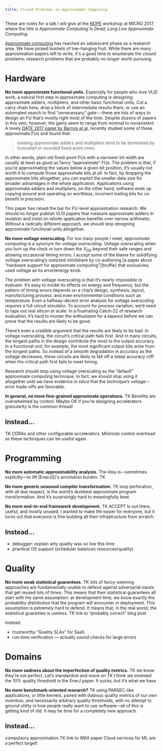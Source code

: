 ```yaml
---
title: Closed Problems in Approximate Computing
---
```

<aside>
  These are notes for a talk I will give at the <a href="http://nope.pub">NOPE</a> workshop at MICRO 2017, where the title is <i>Approximate Computing Is Dead; Long Live Approximate Computing</i>.
</aside>

[Approximate computing][approx] has reached an adolescent phase as a research area. We have picked bushels of low-hanging fruit. While there are many approximation papers left to write, it's a good time to enumerate the *closed* problems: research problems that are probably no longer worth pursuing.

[approx]: {{site.base}}/research.html#approximate-computing

# Hardware

**No more approximate functional units.**
Especially for people who love VLSI work, a natural first step in approximate computing is designing approximate adders, multipliers, and other basic functional units. Cut a carry chain here, drop a block of intermediate results there, or use an automated search to find “unnecessary” gate---there are lots of ways to design an FU that’s mostly right most of the time. Despite dozens of papers in this vein, however, the gains seem to range from minimal to nonexistent. A lovely [DATE 2017 paper by Barrois et al.][barrois] recently studied some of these approximate FUs and found that:

> existing approximate adders and multipliers tend to be dominated by truncated or rounded fixed-point ones.

In other words, plain old fixed-point FUs with a narrower bit width are usually at least as good as fancy “approximate” FUs. The problem is that, if you’re approximating the values below a given bit position, it’s usually not worth it to compute those approximate bits at all. In fact, by dropping the approximate bits altogether, you can exploit the smaller data size for broader advantages in the whole application. Applications using approximate adders and multipliers, on the other hand, software ends up copying around and operating on worthless, incorrect trailing bits for no benefit in precision.

This paper has raised the bar for FU-level approximation research. We should no longer publish VLSI papers that measure approximate adders in isolation and insist on whole-application benefits over narrow arithmetic. Without a radically different approach, we should stop designing approximate functional units altogether.

[barrois]: https://hal.inria.fr/hal-01423147

**No more voltage overscaling.**
For too many people I meet, *approximate computing* is a synonym for *voltage overscaling*. Voltage overscaling when you turn up the clock or turn down the $V_{\text{DD}}$ beyond their safe ranges and allowing occasional timing errors. I accept some of the blame for solidifying voltage overscaling’s outsized mindshare by co-authoring [a paper about “hardware support for approximate computing”][truffle] that exclusivley used voltage as its error/energy knob.

The problem with voltage overscaling is that it’s nearly impossible to evaluate. It’s easy to model its effects on energy and frequency, but the pattern of timing errors depends on a chip’s design, synthesis, layout, manufacturing process, and even environmental conditions such as temperature. Even a halfway-decent error analysis for voltage overscaling requires a full circuit simulator. To account for process variation, we’d need to tape out real silicon at scale. In a frustrating Catch-22 of research evaluation, it’s hard to muster the enthusiasm for a tapeout before we can prove that the results are likely to be good.

There’s even a credible argument that the results are likely to be bad. In voltage overscaling, the circuit’s critical path fails first. And in many circuits, the longest paths in the design contribute the most to the output accuracy. In a functional unit, for example, the most significant output bits arise from the longest paths. So instead of a smooth degradation in accuracy as the voltage decreases, these circuits are likely to fall off a steep accuracy cliff when the critical path first fails to meet timing.

Research should stop using voltage overscaling as the “default” approximate computing technique. In fact, we should stop using it altogether until we have evidence *in silica* that the technique’s voltage--error trade-offs are favorable.

**In general, no more fine-grained approximate operations.**
TK Benefits are overwhelmed by control. Maybe OK if you’re designing accelerators
granularity is the common thread!

## Instead…

TK CGRAs and other configurable accelerators. Minimize control overhead so these techniques can be useful again.

# Programming

**No more automatic approximability analysis.**
The idea is—sometimes explicitly—to lift [EnerJ][]'s annotation burden.
TK

**No more generic unsound compiler transformation.**
TK loop perforation, with all due respect, is the world’s dumbest approximate program transformation.
And it’s surprisingly hard to meaningfully beat.

**No more end-to-end framework development.**
TK ACCEPT Is out there, useful, and mostly unused. I wanted to make life easier for everyone, but it turns out that everyone is fine building all their infrastructure from scratch.

## Instead…

- debugger: explain *why* quality was so low this time
- practical OS support (scheduler balances resources/quality)

# Quality

**No more weak statistical guarantees.**
TK lots of fancy-seeming approaches are fundamentally unable to defend against adversarial inputs that get reused lots of times. This means that their statistical guarantees all start with the same assumption: at development time, we know exactly the probability distribution that the program will encounter in deployment. This assumption is extremely hard to defend. It means that, in the real world, the statistical guarantee is useless.
TK link to “probably correct” blog post

Instead:

- trustworthy "Quality SLAs" for SaaS
- run-time verification — actually *sound* checks for large errors

# Domains

**No more sadness about the imperfection of quality metrics.**
TK we know they’re not perfect. Let’s standardize and move on
TK I think we invented the 10% quality threshold in the EnerJ paper. It sucks, but it’s what we have

**No more benchmark-oriented research?**
TK using PARSEC-like applications, or little kernels, paired with dubious quality metrics of our own invention, and necessarily arbitrary quality thresholds, with no attempt to ground utility in how people really want to use software—all of this is getting kind of old. It may be time for a completely new approach.

## Instead…

compulsory approximation
TK link to WAX paper
Cloud services for ML are a perfect target!
